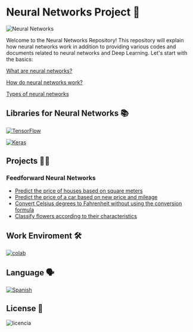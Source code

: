 # Neural Networks Project 🧠

![Neural Networks](https://github.com/ManuelMorenoNeria/NeuralNetworks/assets/114908218/878073ac-5f4a-4ada-b9d6-d46a48c64ad7)

Welcome to the Neural Networks Repository! This repository will explain how neural networks work in addition to providing various codes and documents related to neural networks and Deep Learning. Let's start with the basics:

[What are neural networks?](/ENG/WhatAre.md)

[How do neural networks work?](/ENG/HowItWorks.md)

[Types of neural networks](/ENG/types.md)
## Libraries for Neural Networks 📚
 [![TensorFlow](https://github.com/ManuelMorenoNeria/NeuralNetworks/assets/114908218/9e795ab1-a184-446c-81e5-e2661ec75c99)](ENG/TensorFLow_EN.md)

 [![Keras](https://github.com/ManuelMorenoNeria/NeuralNetworks/assets/114908218/4393e800-32b9-4db3-a051-020adaa1633c)](/ENG/Keras_EN.md)
## Projects 👨‍💻
### Feedforward Neural Networks 
- [Predict the price of houses based on square meters](/ENG/HousesPrice.ipynb)
- [Predict the price of a car based on new price and mileage](/ENG/CarsPrice.ipynb)
- [Convert Celsius degrees to Fahrenheit without using the conversion formula](/ENG/CelsiusToFahrenheit_EN.ipynb)
- [Classify flowers according to their characteristics](/ENG/ClassifyingFLowers.ipynb)

## Work Enviroment 🛠
[![colab](https://github.com/ManuelMorenoNeria/NeuralNetworks/assets/114908218/d95b1b4d-ea07-4903-906f-95a83d5fb725)](/ENG/Colab_EN.md)
## Language 🗣

[![Spanish](https://github.com/ManuelMorenoNeria/NeuralNetworks/assets/114908218/7423fea8-62b0-478a-a496-5007c0939962)](/ESP/README_ES.md)

## License 🛑

![licencia](https://github.com/ManuelMorenoNeria/NeuralNetworks/assets/114908218/6bc23ff9-fdfe-462a-977d-8d636efae8aa)
